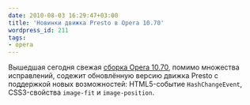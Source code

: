 ```yaml
---
date: 2010-08-03 16:29:47+03:00
title: 'Новинки движка Presto в Opera 10.70'
wordpress_id: 211
tags:
- opera
---
```


Вышедшая сегодня свежая [сборка Opera 10.70][1], помимо множества исправлений, содежит обновлённую версию движка Presto с поддержкой новых возможностей: HTML5-событие `HashChangeEvent`, CSS3-свойства `image-fit` и `image-position`.

[1]: http://my.opera.com/desktopteam/blog/2010/08/03/presto-update
